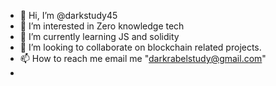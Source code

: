 - 👋 Hi, I’m @darkstudy45
- 👀 I’m interested in Zero knowledge tech
- 🌱 I’m currently learning JS and solidity 
- 💞️ I’m looking to collaborate on blockchain related projects.
- 📫 How to reach me email me "darkrabelstudy@gmail.com"
- 

<!---
darkstudy45/darkstudy45 is a ✨ special ✨ repository because its `README.md` (this file) appears on your GitHub profile.
You can click the Preview link to take a look at your changes.
--->
